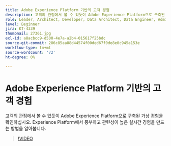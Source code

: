 ```yaml
---
title: Adobe Experience Platform 기반의 고객 경험
description: 고객의 관점에서 볼 수 있듯이 Adobe Experience Platform으로 구축된 가상 경험을 확인하십시오. Experience Platform에서 풍부하고 관련성이 높은 실시간 경험을 만드는 방법을 알아봅니다.
role: Leader, Architect, Developer, Data Architect, Data Engineer, Admin, User
level: Beginner
jira: KT-4339
thumbnail: 27361.jpg
exl-id: a8acbcc9-d500-4e7a-a2b4-015617f25bdc
source-git-commit: 286c85aa88d44574f00ded67f0de8e0c945a153e
workflow-type: tm+mt
source-wordcount: '72'
ht-degree: 0%

---
```


# Adobe Experience Platform 기반의 고객 경험

고객의 관점에서 볼 수 있듯이 Adobe Experience Platform으로 구축된 가상 경험을 확인하십시오. Experience Platform에서 풍부하고 관련성이 높은 실시간 경험을 만드는 방법을 알아봅니다.

>[!VIDEO](https://video.tv.adobe.com/v/35392?learn=on&enablevpops&captions=kor)

